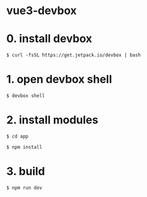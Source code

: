 # vue3-devbox

# 0. install devbox
`$ curl -fsSL https://get.jetpack.io/devbox | bash`


# 1. open devbox shell
`$ devbox shell`


# 2. install modules
`$ cd app`

`$ npm install`

# 3. build
`$ npm run dev`
